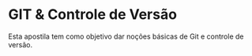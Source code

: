 # GIT & Controle de Versão

Esta apostila tem como objetivo dar noções básicas de Git e controle de versão.
